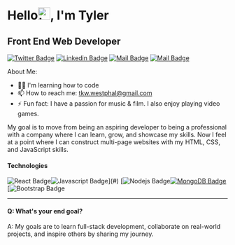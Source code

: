 <h1>Hello<img src="https://user-images.githubusercontent.com/1303154/88677602-1635ba80-d120-11ea-84d8-d263ba5fc3c0.gif" width="28px" height="28px" alt="hi">, I'm Tyler</h1>

<h2>Front End Web Developer</h2>


[![Twitter Badge](https://img.shields.io/badge/-@tkw_tyler-1ca0f1?style=flat&labelColor=1ca0f1&logo=twitter&logoColor=white&link=https://twitter.com/tkw_tyler)](https://twitter.com/tkw_tyler) [![Linkedin Badge](https://img.shields.io/badge/-tkwtyler-0e76a8?style=flat&labelColor=0e76a8&logo=linkedin&logoColor=white)](https://www.linkedin.com/in/tkwtyler/) [![Mail Badge](https://img.shields.io/badge/-@tylerwestphal_-e84393?style=flat&labelColor=e84393&logo=instagram&logoColor=white)](https://instagram.com/tylerwestphal_) [![Mail Badge](https://img.shields.io/badge/-tylerwestphal-c0392b?style=flat&labelColor=c0392b&logo=gmail&logoColor=white)](mailto:tkw.westphal@gmail.com)



About Me:

- 👨‍💻 I'm learning how to code
- 📫 How to reach me: tkw.westphal@gmail.com
- ⚡ Fun fact: I have a passion for music & film. I also enjoy playing video games.

My goal is to move from being an aspiring developer to being a professional with a company where I can learn, grow, and showcase my skills. Now I feel at a point where I can construct multi-page websites with my HTML, CSS, and JavaScript skills.

#### Technologies

![React Badge](https://img.shields.io/badge/-React-61DBFB?style=for-the-badge&labelColor=black&logo=react&logoColor=61DBFB)![Javascript Badge](https://img.shields.io/badge/-Javascript-F0DB4F?style=for-the-badge&labelColor=black&logo=javascript&logoColor=F0DB4F)](#) [![Nodejs Badge](https://img.shields.io/badge/-Nodejs-3C873A?style=for-the-badge&labelColor=black&logo=node.js&logoColor=3C873A)[![MongoDB Badge](https://img.shields.io/badge/-MongoDB-e535ab?style=for-the-badge&labelColor=black&logo=mongodb&logoColor=e535ab)](#)[![Bootstrap Badge](https://img.shields.io/badge/-bootstrap-61DBFB?style=for-the-badge&labelColor=black&logo=bootstrap&logoColor=0275d8)
<hr>


#### Q: What's your end goal?

A: My goals are to learn full-stack development, collaborate on real-world projects, and inspire others by sharing my journey. 
